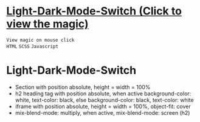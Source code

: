 # [Light-Dark-Mode-Switch (Click to view the magic)](https://desmonddleema.github.io/Light-Dark-Mode-Switch/) <br>
```View magic on mouse click``` <br>
```HTML``` ```SCSS``` ```Javascript``` 

# Light-Dark-Mode-Switch

- Section with position absolute, height = width = 100%
- h2 heading tag with position absolute, when active background-color: white, text-color: black, else background-color: black, text-color: white
- iframe with position absolute, height = width = 100%, object-fit: cover
- mix-blend-mode: multiply, when active, mix-blend-mode: screen (h2)
